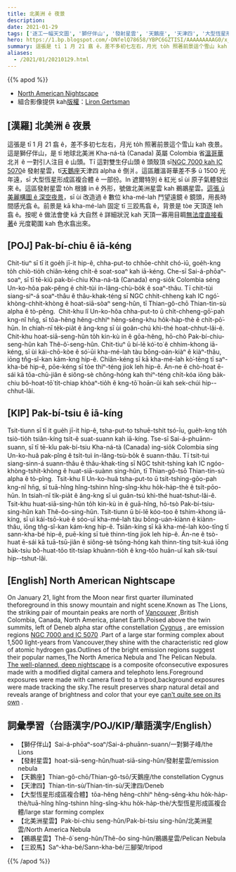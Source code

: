 ```yaml
---
title: 北美洲 ê 夜景
description:
date: 2021-01-29
tags: ['逐工一幅天文圖', '獅仔伴山', '發射星雲', '天鵝座', '天津四', '大型恆星形成區複合體', '北美洲星雲', '鵜鶘星雲', '三跤馬']
hero: https://1.bp.blogspot.com/-DNfelQ78658/YBPC6GZTISI/AAAAAAAAAG0/x_jvfHj1A6wHdM-gG9NxAm-Ec56ngI42wCPcBGAYYCw/s1024/North-America-Nebula-Deepscape_Liron-Gertsman1024.jpeg
summary: 這張是 tī 1 月 21 翕 ê，差不多初七左右，月光 to̍h 照著前景這个雪山 kah 夜景。
aliases:
  - /2021/01/20210129.html
---
```


{{% apod %}}

- [North American Nightscape](https://apod.nasa.gov/apod/ap210129.html)
- 組合影像提供 kah[版權](https://apod.nasa.gov/apod/lib/about_apod.html#srapply)：[Liron Gertsman](https://www.facebook.com/lirongertsmanphotography/)

## [漢羅] 北美洲 ê 夜景

這張是 tī 1 月 21 翕 ê，差不多初七左右，月光 to̍h 照著前景這个雪山 kah 夜景。這是獅仔伴山，是 tī 地球北美洲 Kha-ná-tà (Canada) 英屬 Colombia 省[溫哥華](https://visibleearth.nasa.gov/images/76775/vancouver-canada)北爿 ê 一對引人注目 ê 山頭。Tī 這對雙生仔山頭 ê 頭殼頂 sī[NGC 7000 kah IC 5070](https://apod.nasa.gov/apod/ap171201.html)ê 發射星雲，tī[天鵝座](https://apod.nasa.gov/apod/ap190725.html)天津四 alpha ê 倒爿。這區離溫哥華差不多 ū 1500 光年遠，sī 大型恆星形成區複合體 ê 一部份。In 遮爾特別 ê 紅光 sī ùi 原子氣體發出來 ê。這區發射星雲 to̍h 根據 in ê 外形，號做北美洲星雲 kah 鵜鶘星雲。[這張 ū 美麗構圖 ê 深空夜景](https://www.instagram.com/p/CKebYGxgNvS/)，sī ùi 改造過 ê 數位 kha-mé-lah 鬥望遠鏡 ê 鏡頭，用長時間感光翕 ê。前景是 kā kha-mé-lah 固定 tī 三跤馬翕 ê，背景是 tòe 天頂逐 leh 翕 ê。按呢 ê 做法會使 kā 大自然 ê 詳細狀況 kah 天頂一寡用目睭[無法度直接看著](https://apod.nasa.gov/apod/ap200326.html)ê 光度範圍 kah 色水翕出來。

## [POJ] Pak-bí-chiu ê iā-kéng

Chit-tiuⁿ sī tī it goe̍h jī-it hip-ê, chha-put-to chhōe-chhit chó-iū, goe̍h-kng to̍h chiò-tio̍h chiân-kéng chi̍t-ê soat-soaⁿ kah iā-kéng. Che-sī Sai-á-phōaⁿ-soaⁿ, sī tī tē-kiû pak-bí-chiu Kha-ná-tà (Canada) eng-sio̍k Colombia séng Un-ko-hôa pak-pêng ê chi̍t-tùi ín-lâng-chù-bo̍k ê soaⁿ-thâu. Tī chit-tùi siang-siⁿ-á soaⁿ-thâu ê thâu-khak-téng sī NGC chhit-chheng kah IC ngó͘-khòng-chhit-khòng ê hoat-siā-sòaⁿ seng-hûn, tī Thian-gô-chō Thian-tin-sù alpha ê tò-pêng.  Chit-khu lî Un-ko-hôa chha-put-to ū chi̍t-chheng-gō͘-pah kng-nî hn̄g, sī tōa-hêng hêng-chhiⁿ hêng-sêng-khu ho̍k-ha̍p-thè ê chi̍t-pō͘-hūn. In chiah-nī te̍k-pia̍t ê âng-kng sī ùi goân-chú khì-thé hoat-chhut-lâi-ê. Chit-khu hoat-siā-seng-hûn to̍h kin-kù in ê gōa-hêng, hō-chò Pak-bí-chiu-seng-hûn kah Thê-ô͘-seng-hûn. Chit-tiuⁿ ū bí-lē kó͘-to͘ ê chhim-khong iā-kéng, sī ùi kái-chō-kòe ê só͘-ūi kha-mé-lah tàu bōng-oán-kiàⁿ ê kiàⁿ-thâu, iōng tn̂g-sî-kan kám-kng hip-ê. Chiân-kéng sī kā kha-mé-lah kò͘-tēng tī saⁿ-kha-bé hip-ê, pōe-kéng sī tòe thiⁿ-téng jiok leh hip-ê. Án-ne ê chò-hoat ē-sái kā tōa-chū-jiân ê siông-sè chōng-hóng kah thiⁿ-téng chi̍t-kóa iōng ba̍k-chiu bô-hoat-tō͘ ti̍t-chiap khòaⁿ-tio̍h ê kng-tō͘ hoān-ûi kah sek-chúi hip--chhut-lâi.

## [KIP] Pak-bí-tsiu ê iā-kíng

Tsit-tiunn sī tī it gue̍h jī-it hip-ê, tsha-put-to tshuē-tshit tsó-īu, gue̍h-kng to̍h tsiò-tio̍h tsiân-kíng tsi̍t-ê suat-suann kah iā-kíng. Tse-sī Sai-á-phuānn-suann, sī tī tē-kîu pak-bí-tsiu Kha-ná-tà (Canada) ing-sio̍k Colombia síng Un-ko-huâ pak-pîng ê tsi̍t-tuì ín-lâng-tsù-bo̍k ê suann-thâu. Tī tsit-tuì siang-sinn-á suann-thâu ê thâu-khak-tíng sī NGC tshit-tshing kah IC ngóo-khòng-tshit-khòng ê huat-siā-suànn sing-hûn, tī Thian-gô-tsō Thian-tin-sù alpha ê tò-pîng.  Tsit-khu lî Un-ko-huâ tsha-put-to ū tsi̍t-tshing-gōo-pah kng-nî hn̄g, sī tuā-hîng hîng-tshinn hîng-sîng-khu ho̍k-ha̍p-thè ê tsi̍t-pōo-hūn. In tsiah-nī ti̍k-pia̍t ê âng-kng sī uì guân-tsú khì-thé huat-tshut-lâi-ê. Tsit-khu huat-siā-sing-hûn to̍h kin-kù in ê guā-hîng, hō-tsò Pak-bí-tsiu-sing-hûn kah Thê-ôo-sing-hûn. Tsit-tiunn ū bí-lē kóo-too ê tshim-khong iā-kíng, sī uì kái-tsō-kuè ê sóo-uī kha-mé-lah tàu bōng-uán-kiànn ê kiànn-thâu, iōng tn̂g-sî-kan kám-kng hip-ê. Tsiân-kíng sī kā kha-mé-lah kòo-tīng tī sann-kha-bé hip-ê, puē-kíng sī tuè thinn-tíng jiok leh hip-ê. Án-ne ê tsò-huat ē-sái kā tuā-tsū-jiân ê siông-sè tsōng-hóng kah thinn-tíng tsi̍t-kuá iōng ba̍k-tsiu bô-huat-tōo ti̍t-tsiap khuànn-tio̍h ê kng-tōo huān-uî kah sik-tsuí hip--tshut-lâi.

## [English] North American Nightscape

On January 21, light from the Moon near first quarter illuminated theforeground in this snowy mountain and night scene.Known as The Lions, the striking pair of mountain peaks are north of [Vancouver](https://visibleearth.nasa.gov/images/76775/vancouver-canada) ,British Colombia, Canada, North America, planet Earth.Poised above the twin summits, left of Deneb alpha star ofthe constellation [Cygnus](https://apod.nasa.gov/apod/ap190725.html) , are emission regions [NGC 7000 and IC 5070](https://apod.nasa.gov/apod/ap171201.html) .Part of a large star forming complex about 1,500 light-years from Vancouver,they shine with the characteristic red glow of atomic hydrogen gas.Outlines of the bright emission regions suggest their popular names,The North America Nebula and The Pelican Nebula. [The well-planned, deep nightscape](https://www.instagram.com/p/CKebYGxgNvS/) is a composite ofconsecutive exposures made with a modified digital camera and telephoto lens.Foreground exposures were made with camera fixed to a tripod,background exposures were made tracking the sky.The result preserves sharp natural detail and reveals arange of brightness and color that your eye [can't quite see on its own](https://apod.nasa.gov/apod/ap200326.html) .

## 詞彙學習（台語漢字/POJ/KIP/華語漢字/English）

- 【獅仔伴山】Sai-á-phōaⁿ-soaⁿ/Sai-á-phuānn-suann/一對獅子峰/the Lions
- 【發射星雲】hoat-siā-seng-hûn/huat-siā-sing-hûn/發射星雲/emission nebula
- 【天鵝座】Thian-gô-chō/Thian-gô-tsō/天鵝座/the constellation Cygnus
- 【天津四】Thian-tin-sù/Thian-tin-sù/天津四/Deneb
- 【大型恆星形成區複合體】tōa-hêng hêng-chhiⁿ hêng-sêng-khu ho̍k-ha̍p-thè/tuā-hîng hîng-tshinn hîng-sîng-khu ho̍k-ha̍p-thè/大型恆星形成區複合體/large star forming complex
- 【北美洲星雲】Pak-bí-chiu seng-hûn/Pak-bí-tsiu sing-hûn/北美洲星雲/North America Nebula
- 【鵜鶘星雲】Thê-ô͘ seng-hûn/Thê-ôo sing-hûn/鵜鶘星雲/Pelican Nebula
- 【三跤馬】Saⁿ-kha-bé/Sann-kha-bé/三腳架/tripod

{{% /apod %}}
